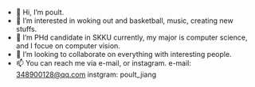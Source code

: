 - 👋 Hi, I’m poult.
- 👀 I’m interested in woking out and basketball, music, creating new stuffs.
- 🌱 I’m PHd candidate in SKKU currently, my major is computer science, and I focue on computer vision. 
- 💞️ I’m looking to collaborate on everything with interesting people.
- 📫 You can reach me via e-mail, or instagram.
e-mail: 348900128@qq.com
instgram: poult_jiang


<!---
poult-lab/poult-lab is a ✨ special ✨ repository because its `README.md` (this file) appears on your GitHub profile.
You can click the Preview link to take a look at your changes.
--->
